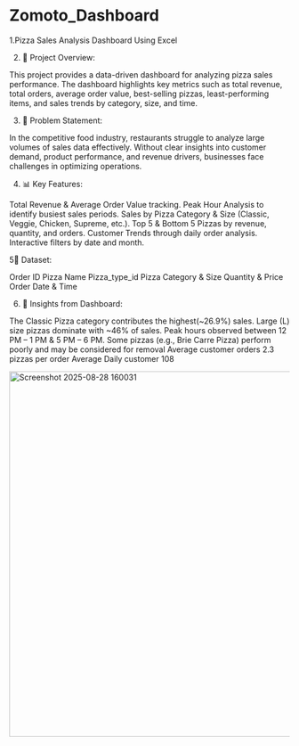# Zomoto_Dashboard
1.Pizza Sales Analysis Dashboard Using Excel

2. 📖 Project Overview:

This project provides a data-driven dashboard for analyzing pizza sales performance. The dashboard highlights key metrics such as total revenue, total orders, average order value, best-selling pizzas, least-performing items, and sales trends by category, size, and time.

3. 🎯 Problem Statement:

In the competitive food industry, restaurants struggle to analyze large volumes of sales data effectively. Without clear insights into customer demand, product performance, and revenue drivers, businesses face challenges in optimizing operations.

4. 📊 Key Features:

Total Revenue & Average Order Value tracking.
Peak Hour Analysis to identify busiest sales periods.
Sales by Pizza Category & Size (Classic, Veggie, Chicken, Supreme, etc.).
Top 5 & Bottom 5 Pizzas by revenue, quantity, and orders.
Customer Trends through daily order analysis.
Interactive filters by date and month.

5📂 Dataset:

  Order ID
  Pizza Name
  Pizza_type_id
  Pizza Category & Size
  Quantity & Price
  Order Date & Time
  
6. 🚀 Insights from Dashboard:

The Classic Pizza category contributes the highest(~26.9%) sales.
Large (L) size pizzas dominate with ~46% of sales.
Peak hours observed between 12 PM – 1 PM & 5 PM – 6 PM.
Some pizzas (e.g., Brie Carre Pizza) perform poorly and may be considered for removal
Average customer orders 2.3 pizzas per order
Average Daily customer 108

<img width="1859" height="656" alt="Screenshot 2025-08-28 160031" src="https://github.com/user-attachments/assets/0bd72f3c-a988-4f84-8a2c-ba1c8ef618ff" />




